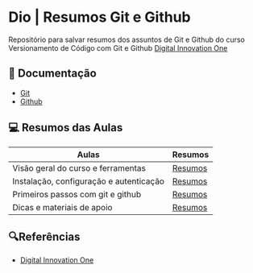 
# Dio | Resumos Git e Github

Repositório para salvar resumos dos assuntos de Git e Github do curso Versionamento de Código com Git e Github [Digital Innovation One](https://web.dio.me/course/versionamento-de-codigo-com-git-e-github/)

## 📃  Documentação
- [Git](https://git-scm.com/docs/git/pt_BR)
- [Github](https://docs.github.com/pt)

## 💻 Resumos das Aulas
| Aulas | Resumos 
| ------|---------|
| Visão geral do curso e ferramentas | [Resumos]()|
| Instalação, configuração e autenticação| [Resumos]()|
| Primeiros passos com git e github | [Resumos]()|
| Dicas e materiais de apoio | [Resumos]()|

## 🔍Referências
- [Digital Innovation One](https://web.dio.me/)
